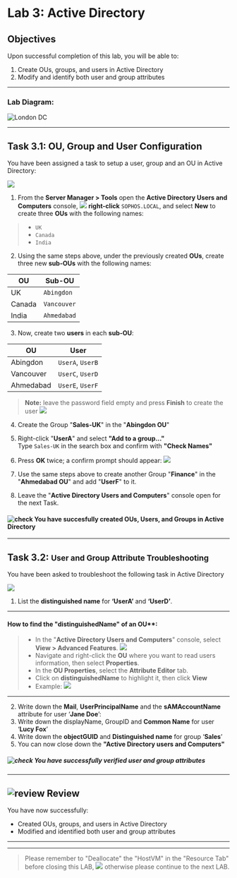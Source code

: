 # **Lab 3: Active Directory**

## Objectives
Upon successful completion of this lab, you will be able to: 
1.	Create OUs, groups, and users in Active Directory 
2.	Modify and identify both user and group attributes 

***

### Lab Diagram:
![London DC](JPG/London%20DC%202.png)

***

## **Task 3.1:** OU, Group and User Configuration 

You have been assigned a task to setup a user, group and an OU in Active Directory: 
  
![](JPG/London%20DC%204.png)
1. From the **Server Manager > Tools** open the **Active Directory Users and Computers** console, 
![](JPG/Active%20directory%20Users%20and%20Groups.png)
**right-click** `SOPHOS.LOCAL`, and select **New** to create three **OUs** with the following names: 
>* `UK` 
>* `Canada`
>* `India` 


2. Using the same steps above, under the previously created **OUs**, create three new **sub-OUs** with the following names:
  
| OU | Sub-OU   |
|----|----------|
| UK | `Abingdon` |
|Canada| `Vancouver` |
| India | `Ahmedabad` |

 3. Now, create two **users** in each **sub-OU**:
 
| OU |	User  |
|----|--------|
| Abingdon | `UserA`, `UserB` |
| Vancouver |	`UserC`, `UserD` |
| Ahmedabad |	`UserE`, `UserF` |
> **Note:** leave the password field empty and press **Finish** to create the user
![](JPG/New%20User2.png)

4. Create the Group "**Sales-UK**" in the "**Abingdon OU**" 

5. Right-click "**UserA**" and select **"Add to a group..."**    
Type `Sales-UK` in the search box and confirm with **"Check Names"**

6. Press **OK** twice; a confirm prompt should appear:
![](JPG/confirm.png)

7. Use the same steps above to create another Group "**Finance**" in the "**Ahmedabad OU**" and add "**UserF**" to it.

8. Leave the "**Active Directory Users and Computers**" console open for the next Task.



#### ![check](JPG/pngegg%20(1).png) You have succesfully created OUs, Users, and Groups in Active Directory

***

## **Task 3.2:** <small>User and Group Attribute Troubleshooting</small> 
You have been asked to troubleshoot the following task in Active Directory

![](JPG/London%20DC%204.png)  
1. List the **distinguished name** for **‘UserA’** and **‘UserD’**.

***
#### How to find the **"distinguishedName"** of an OU**</u>:

> * In the "**Active Directory Users and Computers**" console, select **View > Advanced Features**.
![](JPG/Advanced%20View.png)
> * Navigate and right-click the **OU** where you want to read users information, then select **Properties**.
> * In the **OU Properties**, select the **Attribute Editor** tab.   
> * Click on **distinguishedName** to highlight it, then click **View**
> * Example: ![](JPG/Attreibutes.png)
***

2. Write down the **Mail**, **UserPrincipalName** and the **sAMAccountName** attribute for user ‘**Jane Doe**’:
3. Write down the displayName, GroupID and **Common Name** for user ‘**Lucy Fox**’
4. Write down the **objectGUID** and **Distinguished name** for group ‘**Sales**’
5. You can now close down the **"Active Directory users and Computers"**


##### ![check](JPG/pngegg%20(1).png) You have successfully verified user and group attributes 

***


## ![review](JPG/Review%2048.png) Review  ##

You have now successfully: 
* Created OUs, groups, and users in Active Directory 
* Modified and identified both user and group attributes 

***
***

> Please remember to "Deallocate" the "HostVM" in the "Resource Tab" before closing this LAB, 
![](JPG/Deallocate%20the%20VM.png)
otherwise please continue to the next LAB.



